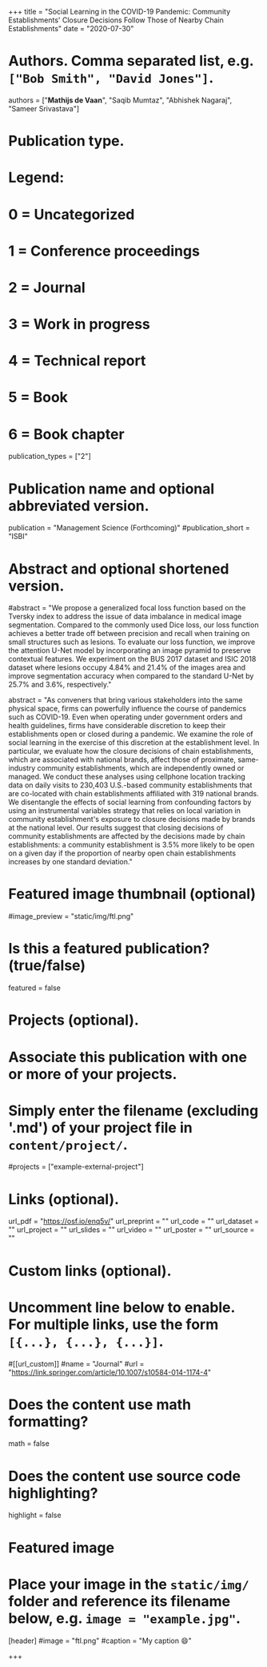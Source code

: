 +++
title = "Social Learning in the COVID-19 Pandemic: Community Establishments' Closure Decisions Follow Those of Nearby Chain Establishments"
date = "2020-07-30"

# Authors. Comma separated list, e.g. `["Bob Smith", "David Jones"]`.

authors = ["**Mathijs de Vaan**", "Saqib Mumtaz", "Abhishek Nagaraj", "Sameer Srivastava"]

# Publication type.
# Legend:
# 0 = Uncategorized
# 1 = Conference proceedings
# 2 = Journal
# 3 = Work in progress
# 4 = Technical report
# 5 = Book
# 6 = Book chapter
publication_types = ["2"]

# Publication name and optional abbreviated version.
publication = "Management Science (Forthcoming)"
#publication_short = "ISBI"

# Abstract and optional shortened version.

#abstract = "We propose a generalized focal loss function based on the Tversky index to address the issue of data imbalance in medical image segmentation. Compared to the commonly used Dice loss, our loss function achieves a better trade off between precision and recall when training on small structures such as lesions. To evaluate our loss function, we improve the attention U-Net model by incorporating an image pyramid to preserve contextual features. We experiment on the BUS 2017 dataset and ISIC 2018 dataset where lesions occupy 4.84% and 21.4% of the images area and improve segmentation accuracy when compared to the standard U-Net by 25.7% and 3.6%, respectively."

abstract = "As conveners that bring various stakeholders into the same physical space, firms can powerfully influence the course of pandemics such as COVID-19. Even when operating under government orders and health guidelines, firms have considerable discretion to keep their establishments open or closed during a pandemic. We examine the role of social learning in the exercise of this discretion at the establishment level. In particular, we evaluate how the closure decisions of chain establishments, which are associated with national brands, affect those of proximate, same-industry community establishments, which are independently owned or managed. We conduct these analyses using cellphone location tracking data on daily visits to 230,403 U.S.-based community establishments that are co-located with chain establishments affiliated with 319 national brands. We disentangle the effects of social learning from confounding factors by using an instrumental variables strategy that relies on local variation in community establishment's exposure to closure decisions made by brands at the national level. Our results suggest that closing decisions of community establishments are affected by the decisions made by chain establishments: a community establishment is 3.5% more likely to be open on a given day if the proportion of nearby open chain establishments increases by one standard deviation."

# Featured image thumbnail (optional)
#image_preview = "static/img/ftl.png"

# Is this a featured publication? (true/false)
featured = false

# Projects (optional).
#   Associate this publication with one or more of your projects.
#   Simply enter the filename (excluding '.md') of your project file in `content/project/`.
#projects = ["example-external-project"]

# Links (optional).
url_pdf = "https://osf.io/enq5v/"
url_preprint = ""
url_code = ""
url_dataset = ""
url_project = ""
url_slides = ""
url_video = ""
url_poster = ""
url_source = ""

# Custom links (optional).
#   Uncomment line below to enable. For multiple links, use the form `[{...}, {...}, {...}]`.
#[[url_custom]]
#name = "Journal"
#url = "https://link.springer.com/article/10.1007/s10584-014-1174-4"

# Does the content use math formatting?
math = false

# Does the content use source code highlighting?
highlight = false
  
# Featured image
# Place your image in the `static/img/` folder and reference its filename below, e.g. `image = "example.jpg"`.
[header]
#image = "ftl.png"
#caption = "My caption :smile:"

+++
